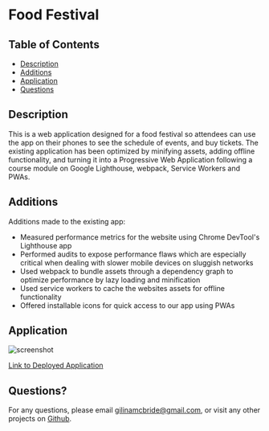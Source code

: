 # Food Festival

## Table of Contents

- [Description](#description)
- [Additions](#additions)
- [Application](#application)
- [Questions](#questions)

## Description

This is a web application designed for a food festival so attendees can use the app on their phones to see the schedule of events, and buy tickets. The existing application has been optimized by minifying assets, adding offline functionality, and turning it into a Progressive Web Application following a course module on Google Lighthouse, webpack, Service Workers and PWAs.

## Additions

Additions made to the existing app:

- Measured performance metrics for the website using Chrome DevTool's Lighthouse app
- Performed audits to expose performance flaws which are especially critical when dealing with slower mobile devices on sluggish networks
- Used webpack to bundle assets through a dependency graph to optimize performance by lazy loading and minification
- Used service workers to cache the websites assets for offline functionality
- Offered installable icons for quick access to our app using PWAs

## Application

![screenshot](./assets/img/screenshot.png)

[Link to Deployed Application](https://gilinamcbride.github.io/food-festival/)

## Questions?

For any questions, please email gilinamcbride@gmail.com, or visit any other projects on [Github](github.com/gilinamcbride).
